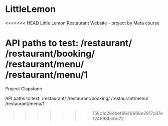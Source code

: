 # LittleLemon
<<<<<<< HEAD
Little Lemon Restaurant Website - project by Meta course

API paths to test:
/restaurant/
/restaurant/booking/
/restaurant/menu/
/restaurant/menu/1
=======
Project Clapstone

API paths to test: /restaurant/ /restaurant/booking/ /restaurant/menu/ /restaurant/menu/1
>>>>>>> 158c1d284bef6649668e2917c87e124698bc6d72
